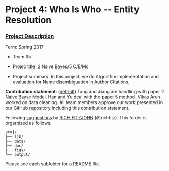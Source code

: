 # Project 4: Who Is Who -- Entity Resolution

### [Project Description](doc/project4_desc.md)

Term: Spring 2017

+ Team #5
+ Projec title: 2 Naive Bayes/5 C/E/Mc

+ Project summary: In this project, we do Algorithm implementation and evaluation for Name disambiguation in Author Citations. 
	
**Contribution statement**: ([default](doc/a_note_on_contributions.md)) Tang and Jiang are handling with paper 2 Naive Bayse Model. Han and Yu deal with the paper 5 method. Vikas Arun worked on data cleaning. All team members approve our work presented in our GitHub repository including this contribution statement.

Following [suggestions](http://nicercode.github.io/blog/2013-04-05-projects/) by [RICH FITZJOHN](http://nicercode.github.io/about/#Team) (@richfitz). This folder is orgarnized as follows.

```
proj/
├── lib/
├── data/
├── doc/
├── figs/
└── output/
```

Please see each subfolder for a README file.
